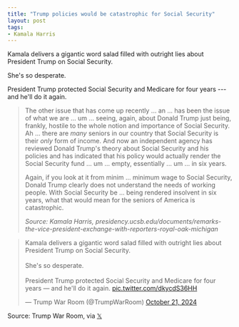 ```yaml
---
title: "Trump policies would be catastrophic for Social Security"
layout: post
tags:
- Kamala Harris
---
```


Kamala delivers a gigantic word salad filled with outright lies about President Trump on Social Security.

She's so desperate.

President Trump protected Social Security and Medicare for four years --- and he'll do it again.

> The other issue that has come up recently ... an ... has been the issue of what we are ... um ... seeing, again, about Donald Trump just being, frankly, hostile to the whole notion and importance of Social Security. Ah ... there are *many* seniors in our country that Social Security is their *only* form of income. And now an independent agency has reviewed Donald Trump's theory about Social Security and his policies and has indicated that his policy would actually render the Social Security fund ... um ... empty, essentially ... um ... in six years.
>
> Again, if you look at it from minim ... minimum wage to Social Security, Donald Trump clearly does not understand the needs of working people. With Social Security be ... being rendered insolvent in six years, what that would mean for the seniors of America is catastrophic.
>
> <cite>Source: Kamala Harris, presidency.ucsb.edu/documents/remarks-the-vice-president-exchange-with-reporters-royal-oak-michigan</cite>

<blockquote class="twitter-tweet"><p lang="en" dir="ltr">Kamala delivers a gigantic word salad filled with outright lies about President Trump on Social Security.<br><br>She&#39;s so desperate.<br><br>President Trump protected Social Security and Medicare for four years — and he&#39;ll do it again. <a href="https://t.co/dkycdS36HH">pic.twitter.com/dkycdS36HH</a></p>&mdash; Trump War Room (@TrumpWarRoom) <a href="https://twitter.com/TrumpWarRoom/status/1848456056319443117?ref_src=twsrc%5Etfw">October 21, 2024</a></blockquote> <script async src="https://platform.twitter.com/widgets.js" charset="utf-8"></script>

Source: Trump War Room, via [𝕏](https://x.com)
